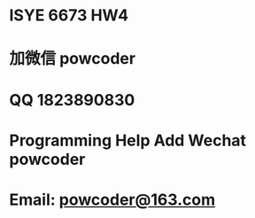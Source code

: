 # ISYE 6673 HW4
# 加微信 powcoder

# QQ 1823890830

# Programming Help Add Wechat powcoder

# Email: powcoder@163.com


